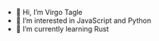 - 👋 Hi, I’m Virgo Tagle
- 👀 I’m interested in JavaScript and Python
- 🌱 I’m currently learning Rust

<!---
virgotagle/virgotagle is a ✨ special ✨ repository because its `README.md` (this file) appears on your GitHub profile.
You can click the Preview link to take a look at your changes.
--->
